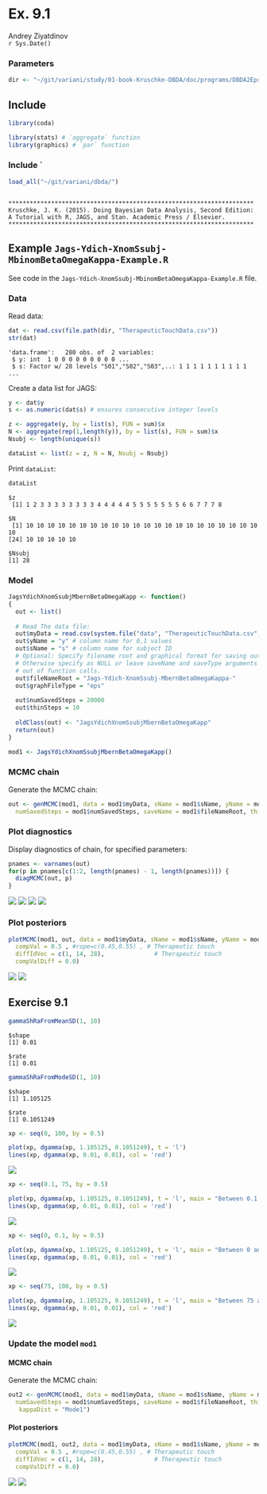# Ex. 9.1
Andrey Ziyatdinov  
`r Sys.Date()`  



### Parameters


```r
dir <- "~/git/variani/study/01-book-Kruschke-DBDA/doc/programs/DBDA2Eprograms"
```

## Include 


```r
library(coda)

library(stats) # `aggregate` function
library(graphics) # `par` function
```

### Include `


```r
load_all("~/git/variani/dbda/")
```

```

*********************************************************************
Kruschke, J. K. (2015). Doing Bayesian Data Analysis, Second Edition:
A Tutorial with R, JAGS, and Stan. Academic Press / Elsevier.
*********************************************************************
```

## Example `Jags-Ydich-XnomSsubj-MbinomBetaOmegaKappa-Example.R`

See code in the `Jags-Ydich-XnomSsubj-MbinomBetaOmegaKappa-Example.R` file.

### Data

Read data:


```r
dat <- read.csv(file.path(dir, "TherapeuticTouchData.csv"))
str(dat)
```

```
'data.frame':	280 obs. of  2 variables:
 $ y: int  1 0 0 0 0 0 0 0 0 0 ...
 $ s: Factor w/ 28 levels "S01","S02","S03",..: 1 1 1 1 1 1 1 1 1 1 ...
```

Create a data list for JAGS:


```r
y <- dat$y
s <- as.numeric(dat$s) # ensures consecutive integer levels

z <- aggregate(y, by = list(s), FUN = sum)$x
N <- aggregate(rep(1,length(y)), by = list(s), FUN = sum)$x
Nsubj <- length(unique(s))

dataList <- list(z = z, N = N, Nsubj = Nsubj)
```

Print `dataList`:


```r
dataList
```

```
$z
 [1] 1 2 3 3 3 3 3 3 3 3 4 4 4 4 4 5 5 5 5 5 5 5 6 6 7 7 7 8

$N
 [1] 10 10 10 10 10 10 10 10 10 10 10 10 10 10 10 10 10 10 10 10 10 10 10
[24] 10 10 10 10 10

$Nsubj
[1] 28
```
  
### Model  


```r
JagsYdichXnomSsubjMbernBetaOmegaKapp <- function()
{
  out <- list()
  
  # Read The data file:
  out$myData = read.csv(system.file("data", "TherapeuticTouchData.csv", package = "dbda"))
  out$yName = "y" # column name for 0,1 values
  out$sName = "s" # column name for subject ID
  # Optional: Specify filename root and graphical format for saving output.
  # Otherwise specify as NULL or leave saveName and saveType arguments 
  # out of function calls.
  out$fileNameRoot = "Jags-Ydich-XnomSsubj-MbernBetaOmegaKappa-" 
  out$graphFileType = "eps"
  
  out$numSavedSteps = 20000
  out$thinSteps = 10
  
  oldClass(out) <- "JagsYdichXnomSsubjMbernBetaOmegaKapp"
  return(out)
}

mod1 <- JagsYdichXnomSsubjMbernBetaOmegaKapp()
```
  
### MCMC chain  

Generate the MCMC chain:


```r
out <- genMCMC(mod1, data = mod1$myData, sName = mod1$sName, yName = mod1$yName, 
  numSavedSteps = mod1$numSavedSteps, saveName = mod1$fileNameRoot, thinSteps = mod1$thinSteps)
```

### Plot diagnostics

Display diagnostics of chain, for specified parameters:


```r
pnames <- varnames(out)
for(p in pnames[c(1:2, length(pnames) - 1, length(pnames))]) { 
  diagMCMC(out, p)
}
```

![](figures-9-1/diag-1.png) ![](figures-9-1/diag-2.png) ![](figures-9-1/diag-3.png) ![](figures-9-1/diag-4.png) 
  
### Plot posteriors
  

```r
plotMCMC(mod1, out, data = mod1$myData, sName = mod1$sName, yName = mod1$yName, 
  compVal = 0.5 , #rope=c(0.45,0.55) , # Therapeutic touch
  diffIdVec = c(1, 14, 28),              # Therapeutic touch
  compValDiff = 0.0)
```

![](figures-9-1/post-1.png) ![](figures-9-1/post-2.png) 
  
## Exercise 9.1


```r
gammaShRaFromMeanSD(1, 10)
```

```
$shape
[1] 0.01

$rate
[1] 0.01
```

```r
gammaShRaFromModeSD(1, 10)
```

```
$shape
[1] 1.105125

$rate
[1] 0.1051249
```


```r
xp <- seq(0, 100, by = 0.5)

plot(xp, dgamma(xp, 1.105125, 0.1051249), t = 'l')
lines(xp, dgamma(xp, 0.01, 0.01), col = 'red')
```

![](figures-9-1/plot_kappa_distr_comp-1.png) 

```r
xp <- seq(0.1, 75, by = 0.5)

plot(xp, dgamma(xp, 1.105125, 0.1051249), t = 'l', main = "Between 0.1 and 75: mode-based dominates")
lines(xp, dgamma(xp, 0.01, 0.01), col = 'red')
```

![](figures-9-1/plot_kappa_distr_comp-2.png) 

```r
xp <- seq(0, 0.1, by = 0.5)

plot(xp, dgamma(xp, 1.105125, 0.1051249), t = 'l', main = "Between 0 and 0.1: mean-based dominates")
lines(xp, dgamma(xp, 0.01, 0.01), col = 'red')
```

![](figures-9-1/plot_kappa_distr_comp-3.png) 

```r
xp <- seq(75, 100, by = 0.5)

plot(xp, dgamma(xp, 1.105125, 0.1051249), t = 'l', main = "Between 75 and 100: mean-based dominates")
lines(xp, dgamma(xp, 0.01, 0.01), col = 'red')
```

![](figures-9-1/plot_kappa_distr_comp-4.png) 
  
### Update the model `mod1`

#### MCMC chain  

Generate the MCMC chain:


```r
out2 <- genMCMC(mod1, data = mod1$myData, sName = mod1$sName, yName = mod1$yName, 
  numSavedSteps = mod1$numSavedSteps, saveName = mod1$fileNameRoot, thinSteps = mod1$thinSteps,
   kappaDist = "Mode1")
```

#### Plot posteriors
  

```r
plotMCMC(mod1, out2, data = mod1$myData, sName = mod1$sName, yName = mod1$yName, 
  compVal = 0.5 , #rope=c(0.45,0.55) , # Therapeutic touch
  diffIdVec = c(1, 14, 28),              # Therapeutic touch
  compValDiff = 0.0)
```

![](figures-9-1/post2-1.png) ![](figures-9-1/post2-2.png) 
                      
  
  
  
  
  
  
  
  
  
